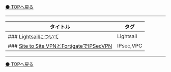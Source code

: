 [⚫️ TOPへ戻る](https://actmotech.xyz/)

---

| タイトル | タグ |
| --- | --- | 
| ### [Lightsailについて](/AWS/Lightsailについて) | Lightsail |
| ### [Site to Site VPNとFortigateでIPSecVPN](/AWS/Site-to-Site-VPNとFortigateでIPSecVPN) | IPsec,VPC |


---

[⚫️ TOPへ戻る](https://actmotech.xyz/)
